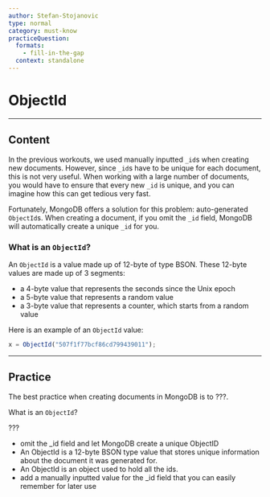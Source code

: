 ```yaml
---
author: Stefan-Stojanovic
type: normal
category: must-know
practiceQuestion:
  formats:
    - fill-in-the-gap
  context: standalone
---
```


# ObjectId


---

## Content

In the previous workouts, we used manually inputted `_id`s when creating new documents. However, since `_id`s have to be unique for each document, this is not very useful. When working with a large number of documents, you would have to ensure that every new `_id` is unique, and you can imagine how this can get tedious very fast.

Fortunately, MongoDB offers a solution for this problem: auto-generated `ObjectId`s. When creating a document, if you omit the `_id` field, MongoDB will automatically create a unique `_id` for you.

### What is an `ObjectId`?

An `ObjectId` is a value made up of 12-byte of type BSON. These 12-byte values are made up of 3 segments:

- a 4-byte value that represents the seconds since the Unix epoch
- a 5-byte value that represents a random value
- a 3-byte value that represents a counter, which starts from a random value

Here is an example of an `ObjectId` value:

```js
x = ObjectId("507f1f77bcf86cd799439011");
```


---

## Practice

The best practice when creating documents in MongoDB is to ???.

What is an `ObjectId`?

???

- omit the _id field and let MongoDB create a unique ObjectID
- An ObjectId is a 12-byte BSON type value that stores unique information about the document it was generated for.
- An ObjectId is an object used to hold all the ids.
- add a manually inputted value for the _id field that you can easily remember for later use
